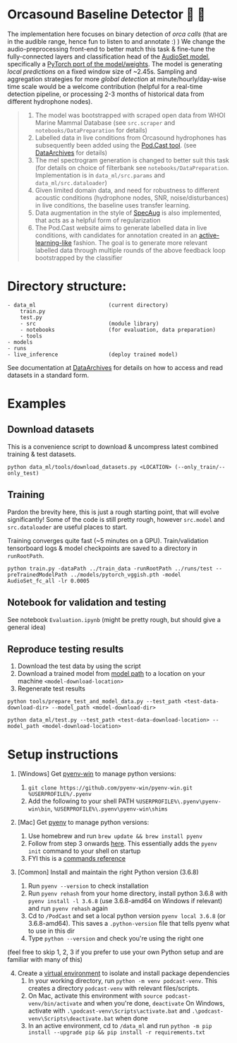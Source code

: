 # Orcasound Baseline Detector 🎱 🐋

The implementation here focuses on binary detection of *orca calls* (that are in the audible range, hence fun to listen to and annotate :) ) 
We change the audio-preprocessing front-end to better match this task & fine-tune the fully-connected layers and classification head of the [AudioSet model](https://github.com/tensorflow/models/tree/master/research/audioset), specifically a [PyTorch port of the model/weights](https://github.com/tcvrick/audioset-vggish-tensorflow-to-pytorch). The model is generating *local predictions* on a fixed window size of ~2.45s. Sampling and aggregation strategies for more *global detection* at minute/hourly/day-wise time scale would be a welcome contribution (helpful for a real-time detection pipeline, or processing 2-3 months of historical data from different hydrophone nodes).

> 1. The model was bootstrapped with scraped open data from WHOI Marine Mammal Database (see `src.scraper` and `notebooks/DataPreparation` for details)  
> 2. Labelled data in live conditions from Orcasound hydrophones has subsequently been added using the [Pod.Cast tool](https://github.com/orcasound/orcalabel-podcast). (see [DataArchives](https://github.com/orcasound/orcadata/wiki/Pod.Cast-data-archive) for details)
> 3. The mel spectrogram generation is changed to better suit this task (for details on choice of filterbank see `notebooks/DataPreparation`. Implementation is in `data_ml/src.params` and `data_ml/src.dataloader`)
> 4. Given limited domain data, and need for robustness to different acoustic conditions (hydrophone nodes, SNR, noise/disturbances) in live conditions, the baseline uses transfer learning.  
> 5. Data augmentation in the style of [SpecAug](https://arxiv.org/pdf/1904.08779.pdf) is also implemented, that acts as a helpful form of regularization 
> 6. The Pod.Cast website aims to generate labelled data in live conditions, with candidates for annotation created in an [active-learning-like](https://en.wikipedia.org/wiki/Active_learning_(machine_learning)) fashion. The goal is to generate more relevant labelled data through multiple rounds of the above feedback loop bootstrapped by the classifier 

# Directory structure:

```
- data_ml 						(current directory)
    train.py
    test.py
	- src						(module library)
	- notebooks					(for evaluation, data preparation)
    - tools
- models
- runs
- live_inference				(deploy trained model)
```

See documentation at [DataArchives](https://github.com/orcasound/orcadata/wiki/Pod.Cast-data-archive) for details on how to access and read datasets in a standard form. 


# Examples 

## Download datasets

This is a convenience script to download & uncompress latest combined training & test datasets. 
```
python data_ml/tools/download_datasets.py <LOCATION> (--only_train/--only_test)
```

## Training 

Pardon the brevity here, this is just a rough starting point, that will evolve significantly! Some of the code is still pretty rough, however `src.model` and `src.dataloader` are useful places to start. 

Training converges quite fast (~5 minutes on a GPU). Train/validation tensorboard logs & model checkpoints are saved to a directory in `runRootPath`. 

```
python train.py -dataPath ../train_data -runRootPath ../runs/test --preTrainedModelPath ../models/pytorch_vggish.pth -model AudioSet_fc_all -lr 0.0005
```

## Notebook for validation and testing 

See notebook `Evaluation.ipynb` (might be pretty rough, but should give a general idea)

## Reproduce testing results

1. Download the test data by using the script
2. Download a trained model from [model path](https://drive.google.com/drive/folders/1TrHCDrt8Plr27elsbgdJyfsDUwA7mzEp?usp=sharing) to a location on your machine ```<model-download-location>```
3. Regenerate test results

```shell
python tools/prepare_test_and_model_data.py --test_path <test-data-download-dir> --model_path <model-download-dir>

python data_ml/test.py --test_path <test-data-download-location> --model_path <model-download-location>
```

# Setup instructions 

1. [Windows] Get [pyenv-win](https://github.com/pyenv-win/pyenv-win) to manage python versions:
    1. `git clone https://github.com/pyenv-win/pyenv-win.git %USERPROFILE%/.pyenv` 
    2. Add the following to your shell PATH `%USERPROFILE%\.pyenv\pyenv-win\bin`, `%USERPROFILE%\.pyenv\pyenv-win\shims` 

2. [Mac] Get [pyenv](https://github.com/pyenv/pyenv) to manage python versions:
	1. Use homebrew and run `brew update && brew install pyenv`
	2. Follow from step 3 onwards [here](https://github.com/pyenv/pyenv#basic-github-checkout). This essentially adds the `pyenv init` command to your shell on startup 
	3. FYI this is a [commands reference](https://github.com/pyenv/pyenv/blob/master/COMMANDS.md)

3. [Common] Install and maintain the right Python version (3.6.8) 
    1. Run `pyenv --version` to check installation 
    2. Run `pyenv rehash` from your home directory, install python 3.6.8 with `pyenv install -l 3.6.8` (use 3.6.8-amd64 on Windows if relevant) and run `pyenv rehash` again 
    3. Cd to `/PodCast` and set a local python version `pyenv local 3.6.8` (or 3.6.8-amd64). This saves a `.python-version` file that tells pyenv what to use in this dir 
    4. Type `python --version` and check you're using the right one

(feel free to skip 1, 2, 3 if you prefer to use your own Python setup and are familiar with many of this)

4. Create a [virtual environment](https://docs.python.org/3.6/library/venv.html) to isolate and install package dependencies 
    1. In your working directory, run `python -m venv podcast-venv`. This creates a directory `podcast-venv` with relevant files/scripts. 
	2. On Mac, activate this environment with `source podcast-venv/bin/activate` and when you're done, `deactivate`
	   On Windows, activate with `.\podcast-venv\Scripts\activate.bat` and `.\podcast-venv\Scripts\deactivate.bat` when done
    3. In an active environment, cd to `/data_ml` and run `python -m pip install --upgrade pip && pip install -r requirements.txt` 

